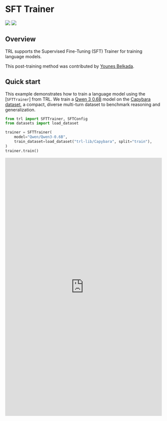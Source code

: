 # SFT Trainer

[![](https://img.shields.io/badge/All_models-SFT-blue)](https://huggingface.co/models?other=sft,trl) [![](https://img.shields.io/badge/smol_course-Chapter_1-yellow)](https://github.com/huggingface/smol-course/tree/main/1_instruction_tuning)

## Overview

TRL supports the Supervised Fine-Tuning (SFT) Trainer for training language models.

This post-training method was contributed by [Younes Belkada](https://huggingface.co/ybelkada).

## Quick start

This example demonstrates how to train a language model using the [`SFTTrainer`] from TRL. We train a [Qwen 3 0.6B](https://huggingface.co/Qwen/Qwen3-0.6B) model on the [Capybara dataset](https://huggingface.co/datasets/trl-lib/Capybara), a compact, diverse multi-turn dataset to benchmark reasoning and generalization.

```python
from trl import SFTTrainer, SFTConfig
from datasets import load_dataset

trainer = SFTTrainer(
    model="Qwen/Qwen3-0.6B",
    train_dataset=load_dataset("trl-lib/Capybara", split="train"),
)
trainer.train()
```

<iframe src="https://trl-lib-trackio.hf.space/?project=trl-documentation&metrics=train/loss,train/mean_token_accuracy,train/num_tokens&sidebar=hidden" style="width: 100%; min-width: 300px; max-width: 800px;" height="830" frameBorder="0">

## Expected dataset type and format

SFT supports both [language modeling](dataset_formats#language-modeling) and [prompt-completion](dataset_formats#prompt-completion) datasets. The [`SFTTrainer`] is compatible with both [standard](dataset_formats#standard) and [conversational](dataset_formats#conversational) dataset formats. When provided with a conversational dataset, the trainer will automatically apply the chat template to the dataset.

```python
# Standard language modeling
{"text": "The sky is blue."}

# Conversational language modeling
{"messages": [{"role": "user", "content": "What color is the sky?"}, {"role": "assistant", "content": "It is blue."}]}

# Standard prompt-completion
{"prompt": "The sky is", "completion": " blue."}

# Conversational prompt-completion
{"prompt": [{"role": "user", "content": "What color is the sky?"}], "completion": [{"role": "assistant", "content": "It is blue."}]}
```

## Looking deeper into the SFT method

Supervised Fine-Tuning (SFT) is the simplest and most commonly used method to adapt a language model to a target dataset. The model is trained in a fully supervised fashion using pairs of input and output sequences. The goal is to minimize the negative log-likelihood (NLL) of the target sequence, conditioning on the input.

This section breaks down how SFT works in practice, covering the key steps: **preprocessing**, **tokenization** and **loss computation**.

### Preprocessing and tokenization

During training, each example is expected to contain a **text field** or a **(prompt, completion)** pair, depending on the dataset format. For more details on the expected formats, see [Dataset formats](dataset_formats).
The `SFTTrainer` tokenizes each input using the model's tokenizer. If both prompt and completion are provided separately, they are concatenated before tokenization.

### Computing the loss

![](https://huggingface.co/datasets/trl-lib/documentation-images/resolve/main/sft_figure.png)

The loss used in SFT is the **token-level cross-entropy loss**, defined as:

$$
\mathcal{L}_{\text{SFT}}(\theta) = - \sum_{t=1}^{T} \log p_\theta(y_t \mid y_{<t}),
$$
  
where  \\( y_t \\) is the target token at timestep  \\( t \\), and the model is trained to predict the next token given the previous ones. In practice, padding tokens are masked out during loss computation.

### Label shifting and masking

During training, the loss is computed using a **one-token shift**: the model is trained to predict each token in the sequence based on all previous tokens. Specifically, the input sequence is shifted right by one position to form the target labels.
Padding tokens (if present) are ignored in the loss computation by applying an ignore index (default: `-100`) to the corresponding positions. This ensures that the loss focuses only on meaningful, non-padding tokens.

## Logged metrics

* `global_step`: The total number of optimizer steps taken so far.
* `epoch`: The current epoch number, based on dataset iteration.
* `num_tokens`: The total number of tokens processed so far.
* `loss`: The average cross-entropy loss computed over non-masked tokens in the current logging interval.
* `mean_token_accuracy`: The proportion of non-masked tokens for which the model’s top-1 prediction matches the ground truth token.
* `learning_rate`: The current learning rate, which may change dynamically if a scheduler is used.
* `grad_norm`: The L2 norm of the gradients, computed before gradient clipping.

## Customization

### Packing

[`SFTTrainer`] supports _example packing_, where multiple examples are packed in the same input sequence to increase training efficiency. To enable packing, simply pass `packing=True` to the [`SFTConfig`] constructor.

```python
training_args = SFTConfig(packing=True)
```

For more defails on packing, see [Packing](reducing_memory_usage#packing).

## SFTTrainer

[[autodoc]] SFTTrainer

## SFTConfig

[[autodoc]] SFTConfig
